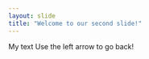 ```yaml
---
layout: slide
title: "Welcome to our second slide!"
---
```

My  text
Use the left arrow to go back!

